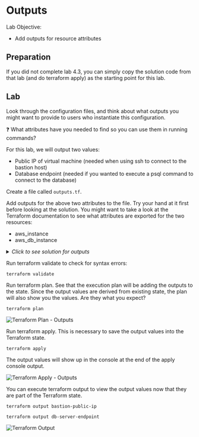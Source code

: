 # Outputs

Lab Objective:
- Add outputs for resource attributes

## Preparation

If you did not complete lab 4.3, you can simply copy the solution code from that lab (and do terraform apply) as the starting point for this lab.

## Lab

Look through the configuration files, and think about what outputs you might want to provide to users who instantiate this configuration.

:question: What attributes have you needed to find so you can use them in running commands?

For this lab, we will output two values:
- Public IP of virtual machine (needed when using ssh to connect to the bastion host)
- Database endpoint (needed if you wanted to execute a psql command to connect to the database)

Create a file called `outputs.tf`.

Add outputs for the above two attributes to the file.  Try your hand at it first before looking at the solution.  You might want to take a look at the Terraform documentation to see what attributes are exported for the two resources:
- aws_instance
- aws_db_instance

<details>

 _<summary>Click to see solution for outputs</summary>_

```
output "bastion-public-ip" {
  value = google_compute_instance.bastion.network_interface[0].access_config[0].nat_ip
}

output "db-server-endpoint" {
  value = google_sql_database_instance.lab-database.ip_address[0].ip_address
}
```
</details>

Run terraform validate to check for syntax errors:
```
terraform validate
```

Run terraform plan. See that the execution plan will be adding the outputs to the state. Since the output values are derived from existing state, the plan will also show you the values.  Are they what you expect?
```
terraform plan
```

![Terraform Plan - Outputs](./images/tf-plan-outputs.png "Terraform Plan - Outputs")

Run terraform apply.  This is necessary to save the output values into the Terraform state.

```
terraform apply
```

The output values will show up in the console at the end of the apply console output.

![Terraform Apply - Outputs](./images/tf-apply-outputs.png "Terraform Apply - Outputs")

You can execute terraform output to view the output values now that they are part of the Terraform state.

```
terraform output bastion-public-ip

terraform output db-server-endpoint
```

![Terraform Output](./images/tf-output.png "Terraform Output")
